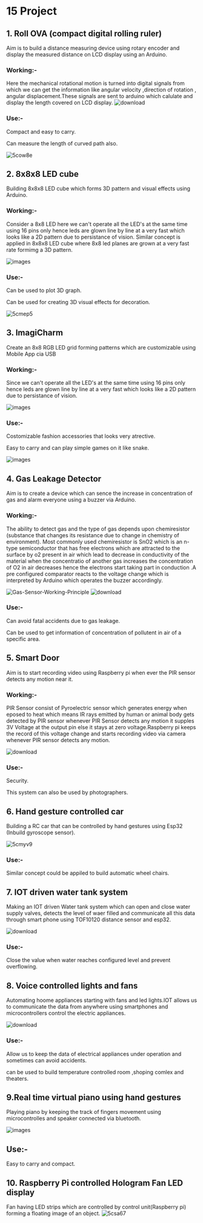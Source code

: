 # 15 Project 
## 1. Roll OVA (compact digital rolling ruler)
Aim is to build a distance measuring device using rotary encoder and display the measured distance on LCD display using an Arduino.
### Working:-
Here the mechanical rotational motion is turned into digital signals from which we can get the information like angular velocity ,direction of rotation , angular displacement.These signals are sent to arduino which calulate and display the length covered on LCD display.
![download](https://user-images.githubusercontent.com/82231782/121404658-c51a6800-c979-11eb-8580-8326c803431c.jpg)
### Use:-
Compact and easy to carry.

Can measure the length of curved path also.

![5cow8e](https://user-images.githubusercontent.com/82231782/121411890-b932a400-c981-11eb-968d-1dfc2d8c2501.gif)

## 2. 8x8x8 LED cube
Building 8x8x8 LED cube which forms 3D pattern and visual effects using Arduino.
### Working:-
Consider a 8x8 LED here we can't operate all the LED's at the same time using 16 pins only hence leds are glown line by line at a very fast which looks like a 2D pattern due to persistance of vision. Similar concept is applied in 8x8x8 LED cube where 8x8 led planes are grown at a very fast rate formimg a 3D pattern.

![images](https://user-images.githubusercontent.com/82231782/121416881-f0578400-c986-11eb-81b6-dc1107211b6e.jpg)
### Use:-
Can be used to plot 3D graph.

Can be used for creating 3D visual effects for decoration.

![5cmep5](https://user-images.githubusercontent.com/82231782/121416521-85a64880-c986-11eb-8b67-8c98deb9f842.gif)

## 3. ImagiCharm
Create an 8x8 RGB LED grid forming patterns which are customizable using Mobile App cia USB
### Working:-
Since we can't operate all the LED's at the same time using 16 pins only hence leds are glown line by line at a very fast which looks like a 2D pattern due to persistance of vision.

![images](https://user-images.githubusercontent.com/82231782/121417696-cf436300-c987-11eb-9fdd-e11619048a99.jpg)


### Use:-
Costomizable fashion accessories that looks very atrective.

Easy to carry and can play simple games on it like snake.

![images](https://user-images.githubusercontent.com/82231782/121418100-3cef8f00-c988-11eb-96b7-17671c9b5c61.jpg)

## 4. Gas Leakage Detector
Aim is to create a device which can sence the increase in concentration of gas and alarm everyone using a buzzer via Arduino.

### Working:-
The ability to detect gas and the type of gas depends upon chemiresistor (substance that changes its resistance due to change in chemistry of environment). Most commonly used chemiresistor is SnO2 which is an n-type semiconductor that has free electrons which are attracted to the surface by o2 present in air which lead to decrease in conductivity of the material when the concentratio of another gas increases the concentration of O2 in air decreases hence the electrons start taking part in conduction .A pre configured comparator reacts to the voltage change which is interpreted by Arduino which operates the buzzer accordingly. 

![Gas-Sensor-Working-Principle](https://user-images.githubusercontent.com/82231782/121419885-17fc1b80-c98a-11eb-8dd7-7d8a2e60acff.gif)       ![download](https://user-images.githubusercontent.com/82231782/121419897-1af70c00-c98a-11eb-84a4-d555e14dbb9c.jpg)
### Use:-
Can avoid fatal accidents due to gas leakage.

Can be used to get information of concentration of pollutent in air of a specific area.

## 5. Smart Door
Aim is to start recording video using Raspberry pi when ever the PIR sensor detects any motion near it.
### Working:-
PIR Sensor consist of Pyroelectric sensor which generates energy when eposed to heat which means IR rays emitted by human or animal body gets detected by PIR sensor whenever PIR Sensor detects any motion it supples 3V Voltage at the output pin else it stays at zero voltage.Raspberry pi keeps the record of this voltage change and starts recording video via camera whenever PIR sensor detects any motion. 

![download](https://user-images.githubusercontent.com/82231782/121521045-3a854780-ca11-11eb-8efd-ee3c9a2e20b5.png)
### Use:-
Security.

This system can also be used by photographers.

## 6. Hand gesture controlled car
Building a RC car that can be controlled by hand gestures using Esp32 (Inbuild gyroscope sensor).

![5cmyv9](https://user-images.githubusercontent.com/82231782/121522066-5ccb9500-ca12-11eb-8bc6-7af04ea31852.gif)
### Use:-
Similar concept could be appiled to build automatic wheel chairs.

## 7. IOT driven water tank system
Making an IOT driven Water tank system which can open and close water supply valves, detects the level of waer filled and communicate all this data through smart phone using TOF10120 distance sensor and esp32.

![download](https://user-images.githubusercontent.com/82231782/121524601-16c40080-ca15-11eb-8ae0-2cc5ccb5a06d.jpg)
### Use:-
Close the value when water reaches configured level and prevent overflowing. 

## 8. Voice controlled lights and fans
Automating hoome appliances starting with fans and led lights.IOT allows us to communicate the data from anywhere using smartphones and microcontrollers control the electric appliances.

![download](https://user-images.githubusercontent.com/82231782/121527204-ca2df480-ca17-11eb-9bc7-e38fe81aa20f.jpg)
### Use:-
Allow us to keep the data of electrical appliances under operation and sometimes can avoid accidents.

can be used to build temperature controlled room ,shoping comlex and theaters.

## 9.Real time virtual piano using hand gestures
Playing piano by keeping the track of fingers movement using microcontrolles and speaker connected via bluetooth.

![images](https://user-images.githubusercontent.com/82231782/121527394-fc3f5680-ca17-11eb-8dbc-2dd6e9c43568.jpg)
## Use:-
Easy to carry and compact.

## 10. Raspberry Pi controlled Hologram Fan LED display
Fan having LED strips which are controlled by control unit(Raspberry pi) forming a floating image of an object.
![5csa67](https://user-images.githubusercontent.com/82231782/121537122-47aa3280-ca21-11eb-827e-6886c4c59e44.gif)

